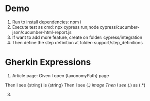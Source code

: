# Demo
1. Run to install dependencies: npm i
2. Execute test as cmd: npx cypress run;node cypress/cucumber-json/cucumber-html-report.js 
4. If want to add more feature, create on folder: cypress/integration
5. Then define the step definition at folder: support/step_definitions
# Gherkin Expressions 
1. Article page:
  Given I open {taxonomyPath} page
  
  Then I see {string} is {string}
  Then I see (.*) image
  Then I see (.*) as (.*)
  
3. 
